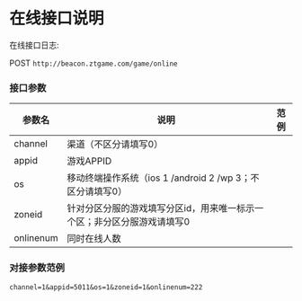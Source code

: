 在线接口说明
=========================

在线接口日志:

POST `http://beacon.ztgame.com/game/online`
 
### 接口参数
 
| 参数名 | 说明 | 范例 |
|------|------|------|
| channel | 渠道（不区分请填写0） |  |
| appid | 游戏APPID |  |
| os | 移动终端操作系统（ios 1 /android 2 /wp 3；不区分请填写0） |  |
| zoneid | 针对分区分服的游戏填写分区id，用来唯一标示一个区；非分区分服游戏请填写0 |  |
| onlinenum | 同时在线人数 |  |

### 对接参数范例

```
channel=1&appid=5011&os=1&zoneid=1&onlinenum=222
```
